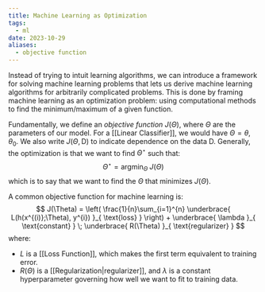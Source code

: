 ```yaml
---
title: Machine Learning as Optimization
tags:
  - ml
date: 2023-10-29
aliases:
  - objective function
---
```

Instead of trying to intuit learning algorithms, we can introduce a framework for solving machine learning problems that lets us derive machine learning algorithms for arbitrarily complicated problems. This is done by framing machine learning as an optimization problem: using computational methods to find the minimum/maximum of a given function.

Fundamentally, we define an *objective function* $J(\Theta)$, where $\Theta$ are the parameters of our model. For a [[Linear Classifier]], we would have $\Theta = \theta, \theta_{0}$. We also write $J(\Theta, \mathrm{D})$ to indicate dependence on the data $\mathrm{D}$. Generally, the optimization is that we want to find $\Theta^\star$ such that:
$$
\Theta^{\star} = \mathrm{argmin}_{\Theta} \; J(\Theta)
$$
which is to say that we want to find the $\Theta$ that minimizes $J(\Theta)$.

A common objective function for machine learning is:
$$
J(\Theta) = \left( \frac{1}{n}\sum_{i=1}^{n} \underbrace{ L(h(x^{(i)};\Theta), y^{i}) }_{ \text{loss} } \right) + \underbrace{ \lambda }_{ \text{constant} } \;  \underbrace{ R(\Theta) }_{ \text{regularizer} }
$$
where:
- $L$ is a [[Loss Function]], which makes the first term equivalent to training error.
- $R(\Theta)$ is a [[Regularization|regularizer]], and $\lambda$ is a constant hyperparameter governing how well we want to fit to training data.
